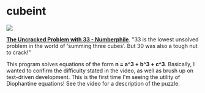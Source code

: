 # cubeint

<a href="https://www.youtube.com/watch?v=wymmCdLdPvM"><img src="https://i.ytimg.com/vi/wymmCdLdPvM/hqdefault.jpg"></a>

<b><a href="https://www.youtube.com/watch?v=wymmCdLdPvM" title="The Uncracked Problem with 33 - Numberphile">The Uncracked Problem with 33 - Numberphile</a></b>. "33 is the lowest unsolved problem in the world of 'summing three cubes'. But 30 was also a tough nut to crack!"

This program solves equations of the form <b>n = a^3 + b^3 + c^3</b>. Basically, I wanted to confirm the difficulty stated in the video, as well as brush up on test-driven development. This is the first time I'm seeing the utility of Diophantine equations! See the video for a description of the puzzle.





